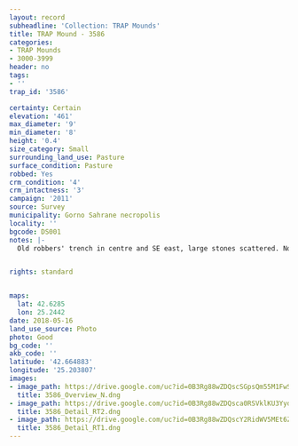 ```yaml
---
layout: record
subheadline: 'Collection: TRAP Mounds'
title: TRAP Mound - 3586
categories:
- TRAP Mounds
- 3000-3999
header: no
tags:
- ''
trap_id: '3586'

certainty: Certain
elevation: '461'
max_diameter: '9'
min_diameter: '8'
height: '0.4'
size_category: Small
surrounding_land_use: Pasture
surface_condition: Pasture
robbed: Yes
crm_condition: '4'
crm_intactness: '3'
campaign: '2011'
source: Survey
municipality: Gorno Sahrane necropolis
locality: ''
bgcode: DS001
notes: |-
  Old robbers' trench in centre and SE east, large stones scattered. No new robbers' trenchs.


rights: standard


maps:
  lat: 42.6285
  lon: 25.2442
date: 2018-05-16
land_use_source: Photo
photo: Good
bg_code: ''
akb_code: ''
latitude: '42.664883'
longitude: '25.203807'
images:
- image_path: https://drive.google.com/uc?id=0B3Rg88wZDQscSGpsQm55M1FwSXM
  title: 3586_Overview_N.dng
- image_path: https://drive.google.com/uc?id=0B3Rg88wZDQsca0RSVklKU3YydjQ
  title: 3586_Detail_RT2.dng
- image_path: https://drive.google.com/uc?id=0B3Rg88wZDQscY2RidWV5MEt6ZEk
  title: 3586_Detail_RT1.dng
---
```

